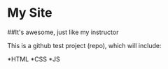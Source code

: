 # My Site
##It's awesome, just like my instructor

This is a github test project (repo), which will include:

*HTML
*CSS
*JS
